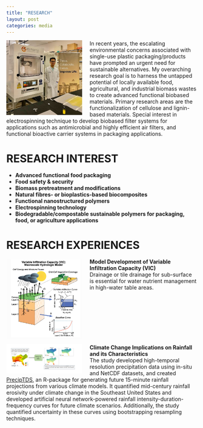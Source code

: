 ```yaml
---
title: "RESEARCH"
layout: post
categories: media
---
```

<div>
    <img align="left" width="200" src="/File/Nanospi.jpg" style="margin-right: 20px;">   
<div>
In recent years, the escalating environmental concerns associated with single-use plastic packaging/products have prompted an urgent need for sustainable alternatives. My overarching research goal is to harness the untapped potential of locally available food, agricultural, and industrial biomass wastes to create advanced functional biobased materials. Primary research areas are the functionalization of cellulose and lignin-based materials. Special interest in electrospinning technique to develop biobased filter systems for applications such as antimicrobial and highly efficient air filters, and functional bioactive carrier systems in packaging applications. 
<div>

# RESEARCH INTEREST 

- **Advanced functional food packaging**
- **Food safety & security**
- **Biomass pretreatment and modifications**
- **Natural fibres- or bioplastics-based biocomposites**
- **Functional nanostructured polymers**
- **Electrospinning technology**
- **Biodegradable/compostable sustainable polymers for packaging, food, or agriculture applications**



# RESEARCH EXPERIENCES
<div>
    <img align="left" width="200" src="/File/VIC.PNG" style="margin-right: 20px;">    
    <p><strong>Model Development of Variable Infiltration Capacity (VIC)</strong><br>
    Drainage or tile drainage for sub-surface is essential for water nutrient management in high-water table areas.</p>
</div>

<div style="clear:both;"></div>

<div>
   <img align="left" width="200" src="/File/PhD.jpg" style="margin-right: 20px;">    
    <p><strong>Climate Change Implications on Rainfall and its Characteristics</strong><br>
    The study developed high-temporal resolution precipitation data using in-situ and NetCDF datasets, and created <a href="https://github.com/bijoychandraAU/PrecipTDS">PrecipTDS</a>, an R-package for generating future 15-minute rainfall projections from various climate models. It quantified mid-century rainfall erosivity under climate change in the Southeast United States and developed artificial neural network-powered rainfall intensity-duration-frequency curves for future climate scenarios. Additionally, the study quantified uncertainty in these curves using bootstrapping resampling techniques.</p>
</div>

<div style="clear:both;"></div>



